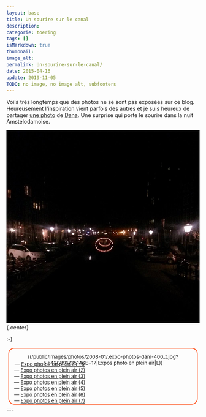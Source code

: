 ```yaml
---
layout: base
title: Un sourire sur le canal
description: 
categorie: toering
tags: []
isMarkdown: true
thumbnail: 
image_alt: 
permalink: Un-sourire-sur-le-canal/
date: 2015-04-16
update: 2019-11-05
TODO: no image, no image alt, subfooters
---
```




Voilà très longtemps que des photos ne se sont pas exposées sur ce blog. Heureusement l'inspiration vient parfois des autres et je suis heureux de partager [une photo](http://amsterdamian.com/see/snapshots/the-canals-are-smiling/) de [Dana](http://danarozmarin.com/). Une surprise qui porte le sourire dans la nuit Amstelodamoise. 

![Canals are smiling](canals-are-smiling.jpg){.center}

:-)

<!-- HTML -->
<div style="border:2px solid #FF5521; border-radius:15px; text-align:center; font-size:small; padding:1em 1em 0 1em; margin:5px; min-height:120px; ">
<!-- / HTML -->
((/public/images/photos/2008-01/.expo-photos-dam-400_t.jpg?5.5420891735146E+17|Expos photo en plein air|L))
<!-- HTML -->
<div style="float:left; text-wrap:no-wrap; margin-top: -1em;">
— <a href="/expo-photos-en-plein-air">Expo photos en plein air (1)</a><br>
— <a href="/expo-photos-en-plein-air-2">Expo photos en plein air (2)</a><br>
— <a href="/expo-photos-en-plein-air-3">Expo photos en plein air (3)</a><br>
— <a href="/expo-photos-en-plein-air-4">Expo photos en plein air (4)</a><br>
— <a href="/expo-photos-en-plein-air-5">Expo photos en plein air (5)</a><br>
— <a href="/expo-photos-en-plein-air-6">Expo photos en plein air (6)</a><br>
— <a href="/expo-photos-en-plein-air-7">Expo photos en plein air (7)</a><br>
</div>
<div style="clear:both; margin-top:1em;"></div>
</div>
<!-- / HTML -->
---